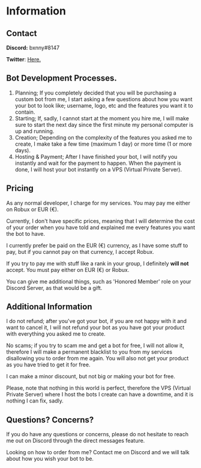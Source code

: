 # Information 
## Contact
**Discord:** bxnny#8147

**Twitter**: [Here.](https://www.twitter.com/bxnnyrbx)

## Bot Development Processes.
1. Planning;
   If you completely decided that you will be purchasing a custom bot from me, I start asking a few questions about how you want your bot to look like; username, logo, etc and the features you want it to contain.
2. Starting;
   If, sadly, I cannot start at the moment you hire me, I will make sure to start the next day since the first minute my personal computer is up and running.
3. Creation;
   Depending on the complexity of the features you asked me to create, I make take a few time (maximum 1 day) or more time (1 or more days).
4. Hosting & Payment; 
   After I have finished your bot, I will notify you instantly and wait for the payment to happen.
   When the payment is done, I will host your bot instantly on a VPS (Virtual Private Server).

## Pricing
As any normal developer, I charge for my services. You may pay me either on Robux or EUR (€).

Currently, I don't have specific prices, meaning that I will determine the cost of your order when you have told and explained me every features you want the bot to have.

I currently prefer be paid on the EUR (€) currency, as I have some stuff to pay, but if you cannot pay on that currency, I accept Robux.

If you try to pay me with stuff like a rank in your group, I definitely **will not** accept. You must pay either on EUR (€) or Robux.

You can give me additional things, such as 'Honored Member' role on your Discord Server, as that would be a gift.

## Additional Information
I do not refund; after you've got your bot, if you are not happy with it and want to cancel it, I will not refund your bot as you have got your product with everything you asked me to create.

No scams; if you try to scam me and get a bot for free, I will not allow it, therefore I will make a permanent blacklist to you from my services disallowing you to order from me again.
You will also not get your product as you have tried to get it for free.

I can make a minor discount, but not big or making your bot for free.

Please, note that nothing in this world is perfect, therefore the VPS (Virtual Private Server) where I host the bots I create can have a downtime, and it is nothing I can fix, sadly.

## Questions? Concerns?
If you do have any questions or concerns, please do not hesitate to reach me out on Discord through the direct messages feature.

Looking on how to order from me? Contact me on Discord and we will talk about how you wish your bot to be.
